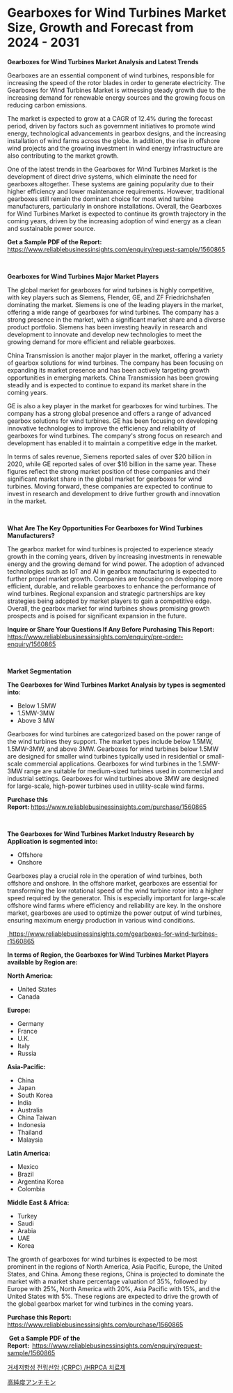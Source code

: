 <p><h1>Gearboxes for Wind Turbines Market Size, Growth and Forecast from 2024 - 2031</h1></p><p><strong>Gearboxes for Wind Turbines Market Analysis and Latest Trends</strong></p>
<p><p>Gearboxes are an essential component of wind turbines, responsible for increasing the speed of the rotor blades in order to generate electricity. The Gearboxes for Wind Turbines Market is witnessing steady growth due to the increasing demand for renewable energy sources and the growing focus on reducing carbon emissions.</p><p>The market is expected to grow at a CAGR of 12.4% during the forecast period, driven by factors such as government initiatives to promote wind energy, technological advancements in gearbox designs, and the increasing installation of wind farms across the globe. In addition, the rise in offshore wind projects and the growing investment in wind energy infrastructure are also contributing to the market growth.</p><p>One of the latest trends in the Gearboxes for Wind Turbines Market is the development of direct drive systems, which eliminate the need for gearboxes altogether. These systems are gaining popularity due to their higher efficiency and lower maintenance requirements. However, traditional gearboxes still remain the dominant choice for most wind turbine manufacturers, particularly in onshore installations. Overall, the Gearboxes for Wind Turbines Market is expected to continue its growth trajectory in the coming years, driven by the increasing adoption of wind energy as a clean and sustainable power source.</p></p>
<p><strong>Get a Sample PDF of the Report:&nbsp;</strong> <a href="https://www.reliablebusinessinsights.com/enquiry/request-sample/1560865">https://www.reliablebusinessinsights.com/enquiry/request-sample/1560865</a></p>
<p>&nbsp;</p>
<p><strong>Gearboxes for Wind Turbines Major Market Players</strong></p>
<p><p>The global market for gearboxes for wind turbines is highly competitive, with key players such as Siemens, Flender, GE, and ZF Friedrichshafen dominating the market. Siemens is one of the leading players in the market, offering a wide range of gearboxes for wind turbines. The company has a strong presence in the market, with a significant market share and a diverse product portfolio. Siemens has been investing heavily in research and development to innovate and develop new technologies to meet the growing demand for more efficient and reliable gearboxes.</p><p>China Transmission is another major player in the market, offering a variety of gearbox solutions for wind turbines. The company has been focusing on expanding its market presence and has been actively targeting growth opportunities in emerging markets. China Transmission has been growing steadily and is expected to continue to expand its market share in the coming years.</p><p>GE is also a key player in the market for gearboxes for wind turbines. The company has a strong global presence and offers a range of advanced gearbox solutions for wind turbines. GE has been focusing on developing innovative technologies to improve the efficiency and reliability of gearboxes for wind turbines. The company's strong focus on research and development has enabled it to maintain a competitive edge in the market.</p><p>In terms of sales revenue, Siemens reported sales of over $20 billion in 2020, while GE reported sales of over $16 billion in the same year. These figures reflect the strong market position of these companies and their significant market share in the global market for gearboxes for wind turbines. Moving forward, these companies are expected to continue to invest in research and development to drive further growth and innovation in the market.</p></p>
<p>&nbsp;</p>
<p><strong>What Are The Key Opportunities For Gearboxes for Wind Turbines Manufacturers?</strong></p>
<p><p>The gearbox market for wind turbines is projected to experience steady growth in the coming years, driven by increasing investments in renewable energy and the growing demand for wind power. The adoption of advanced technologies such as IoT and AI in gearbox manufacturing is expected to further propel market growth. Companies are focusing on developing more efficient, durable, and reliable gearboxes to enhance the performance of wind turbines. Regional expansion and strategic partnerships are key strategies being adopted by market players to gain a competitive edge. Overall, the gearbox market for wind turbines shows promising growth prospects and is poised for significant expansion in the future.</p></p>
<p><strong>Inquire or Share Your Questions If Any Before Purchasing This Report:</strong> <a href="https://www.reliablebusinessinsights.com/enquiry/pre-order-enquiry/1560865">https://www.reliablebusinessinsights.com/enquiry/pre-order-enquiry/1560865</a></p>
<p>&nbsp;</p>
<p><strong>Market Segmentation</strong></p>
<p><strong>The Gearboxes for Wind Turbines Market Analysis by types is segmented into:</strong></p>
<p><ul><li>Below 1.5MW</li><li>1.5MW-3MW</li><li>Above 3 MW</li></ul></p>
<p><p>Gearboxes for wind turbines are categorized based on the power range of the wind turbines they support. The market types include below 1.5MW, 1.5MW-3MW, and above 3MW. Gearboxes for wind turbines below 1.5MW are designed for smaller wind turbines typically used in residential or small-scale commercial applications. Gearboxes for wind turbines in the 1.5MW-3MW range are suitable for medium-sized turbines used in commercial and industrial settings. Gearboxes for wind turbines above 3MW are designed for large-scale, high-power turbines used in utility-scale wind farms.</p></p>
<p><strong>Purchase this Report:&nbsp;</strong><a href="https://www.reliablebusinessinsights.com/purchase/1560865">https://www.reliablebusinessinsights.com/purchase/1560865</a></p>
<p>&nbsp;</p>
<p><strong>The Gearboxes for Wind Turbines Market Industry Research by Application is segmented into:</strong></p>
<p><ul><li>Offshore</li><li>Onshore</li></ul></p>
<p><p>Gearboxes play a crucial role in the operation of wind turbines, both offshore and onshore. In the offshore market, gearboxes are essential for transforming the low rotational speed of the wind turbine rotor into a higher speed required by the generator. This is especially important for large-scale offshore wind farms where efficiency and reliability are key. In the onshore market, gearboxes are used to optimize the power output of wind turbines, ensuring maximum energy production in various wind conditions.</p></p>
<p><a href="https://www.reliablebusinessinsights.com/gearboxes-for-wind-turbines-r1560865">&nbsp;https://www.reliablebusinessinsights.com/gearboxes-for-wind-turbines-r1560865</a></p>
<p><strong>In terms of Region, the Gearboxes for Wind Turbines Market Players available by Region are:</strong></p>
<p>
    <p> <strong> North America: </strong>
        <ul>
            <li>United States</li>
            <li>Canada</li>
        </ul>
        </p> 
    <p> <strong> Europe: </strong>
        <ul>
            <li>Germany</li>
            <li>France</li>
            <li>U.K.</li>
            <li>Italy</li>
            <li>Russia</li>
        </ul>
        </p> 
    <p> <strong> Asia-Pacific: </strong>
        <ul>
            <li>China</li>
            <li>Japan</li>
            <li>South Korea</li>
            <li>India</li>
            <li>Australia</li>
            <li>China Taiwan</li>
            <li>Indonesia</li>
            <li>Thailand</li>
            <li>Malaysia</li>
        </ul>
        </p> 
    <p> <strong> Latin America: </strong>
        <ul>
            <li>Mexico</li>
            <li>Brazil</li>
            <li>Argentina Korea</li>
            <li>Colombia</li>
        </ul>
        </p> 
    <p> <strong> Middle East & Africa: </strong>
        <ul>
            <li>Turkey</li>
            <li>Saudi</li>
            <li>Arabia</li>
            <li>UAE</li>
            <li>Korea</li>
        </ul>
    </p>
    </p>
<p><p>The growth of gearboxes for wind turbines is expected to be most prominent in the regions of North America, Asia Pacific, Europe, the United States, and China. Among these regions, China is projected to dominate the market with a market share percentage valuation of 35%, followed by Europe with 25%, North America with 20%, Asia Pacific with 15%, and the United States with 5%. These regions are expected to drive the growth of the global gearbox market for wind turbines in the coming years.</p></p>
<p><strong>Purchase this Report: </strong><a href="https://www.reliablebusinessinsights.com/purchase/1560865">https://www.reliablebusinessinsights.com/purchase/1560865</a></p>
<p>&nbsp;<strong>Get a Sample PDF of the Report:&nbsp;&nbsp;</strong><a href="https://www.reliablebusinessinsights.com/enquiry/request-sample/1560865">https://www.reliablebusinessinsights.com/enquiry/request-sample/1560865</a></p>
<p><strong></strong></p>
<p><p><a href="https://medium.com/@lilmama456456/%EA%B8%80%EB%A1%9C%EB%B2%8C-%EB%B0%A9%EA%B4%91%EA%B2%BD%ED%99%94%EC%84%B1-%EC%A0%84%EB%A6%BD%EC%84%A0%EC%95%94-crpc-hrpca-%EC%B9%98%EB%A3%8C%EC%A0%9C-%EC%8B%9C%EC%9E%A5-%ED%98%84%ED%99%A9-2024-2031-%EB%B0%8F-%EC%A7%80%EC%97%AD-%EC%A0%9C%ED%92%88-%EB%B0%8F-%EC%B5%9C%EC%A2%85-%EC%82%AC%EC%9A%A9%EB%B3%84-%EC%A0%84%EB%A7%9D-90ff790d0526">거세저항성 전립선암 (CRPC) /HRPCA 치료제</a></p><p><a href="https://medium.com/@pedrogers56456/%E9%AB%98%E7%B4%94%E5%BA%A6%E3%82%A2%E3%83%B3%E3%83%81%E3%83%A2%E3%83%B3%E5%B8%82%E5%A0%B4%E3%81%AE%E5%8B%95%E5%90%91%E3%81%A8%E6%88%90%E9%95%B7%E3%83%89%E3%83%A9%E3%82%A4%E3%83%90%E3%83%BC%E3%82%92%E5%88%86%E6%9E%90%E3%81%97-2024%E5%B9%B4%E3%81%8B%E3%82%892031%E5%B9%B4%E3%81%BE%E3%81%A7%E3%81%AE%E4%BA%88%E6%B8%AC%E3%82%92%E8%A1%8C%E3%81%86-c412626495bc">高純度アンチモン</a></p></p>